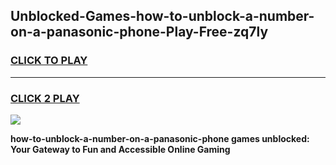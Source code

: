 
## Unblocked-Games-how-to-unblock-a-number-on-a-panasonic-phone-Play-Free-zq7ly
<h3>
<a href="https://premium76.site?title=how-to-unblock-a-number-on-a-panasonic-phone&ref=18A1">CLICK TO PLAY</a></h3>
<hr>

<h3>
<a href="https://premium76.site?title=how-to-unblock-a-number-on-a-panasonic-phone&ref=18A1">CLICK 2 PLAY</a>
  
</h3>

<a href="https://premium76.site?title=how-to-unblock-a-number-on-a-panasonic-phone&ref=18A1"><img src="https://clearcache.store/games.png"></a>


**how-to-unblock-a-number-on-a-panasonic-phone games unblocked: Your Gateway to Fun and Accessible Online Gaming**
